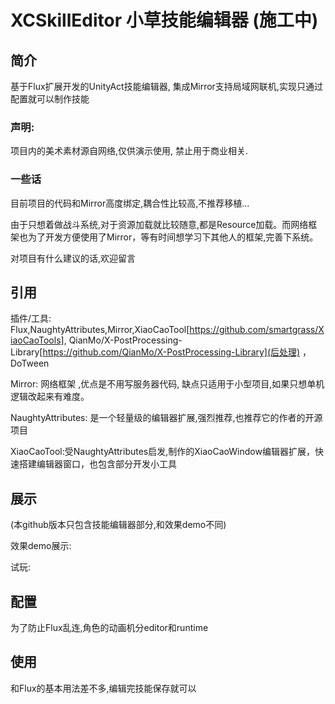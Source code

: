 # XCSkillEditor 小草技能编辑器 (施工中)
## 简介
基于Flux扩展开发的UnityAct技能编辑器, 集成Mirror支持局域网联机,实现只通过配置就可以制作技能

### 声明:
项目内的美术素材源自网络,仅供演示使用, 禁止用于商业相关.

### 一些话
目前项目的代码和Mirror高度绑定,耦合性比较高,不推荐移植...

由于只想着做战斗系统,对于资源加载就比较随意,都是Resource加载。而网络框架也为了开发方便使用了Mirror，等有时间想学习下其他人的框架,完善下系统。

对项目有什么建议的话,欢迎留言

## 引用

插件/工具: Flux,NaughtyAttributes,Mirror,XiaoCaoTool[https://github.com/smartgrass/XiaoCaoTools], QianMo/X-PostProcessing-Library[https://github.com/QianMo/X-PostProcessing-Library](后处理) ，DoTween

Mirror: 网络框架 ,优点是不用写服务器代码, 缺点只适用于小型项目,如果只想单机逻辑改起来有难度。

NaughtyAttributes: 是一个轻量级的编辑器扩展,强烈推荐,也推荐它的作者的开源项目

XiaoCaoTool:受NaughtyAttributes启发,制作的XiaoCaoWindow编辑器扩展，快速搭建编辑器窗口，也包含部分开发小工具


## 展示

(本github版本只包含技能编辑器部分,和效果demo不同)

效果demo展示:

试玩:


## 配置
为了防止Flux乱连,角色的动画机分editor和runtime

## 使用
和Flux的基本用法差不多,编辑完技能保存就可以




